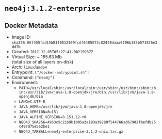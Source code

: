 # `neo4j:3.1.2-enterprise`

## Docker Metadata

- Image ID: `sha256:06f405fad15b81f0512309fcdf6485073c82428daaa6196b185b571826e3dd7b`
- Created: `2017-12-05T05:27:41.00219937Z`
- Virtual Size: ~ 185.63 Mb  
  (total size of all layers on-disk)
- Arch: `linux`/`amd64`
- Entrypoint: `["/docker-entrypoint.sh"]`
- Command: `["neo4j"]`
- Environment:
  - `PATH=/usr/local/sbin:/usr/local/bin:/usr/sbin:/usr/bin:/sbin:/bin:/usr/lib/jvm/java-1.8-openjdk/jre/bin:/usr/lib/jvm/java-1.8-openjdk/bin`
  - `LANG=C.UTF-8`
  - `JAVA_HOME=/usr/lib/jvm/java-1.8-openjdk/jre`
  - `JAVA_VERSION=8u151`
  - `JAVA_ALPINE_VERSION=8.151.12-r0`
  - `NEO4J_SHA256=4963c9c2169b1005a3a193a39289f544766ad67902fbefdb25c497d75e5e2be1`
  - `NEO4J_TARBALL=neo4j-enterprise-3.1.2-unix.tar.gz`
